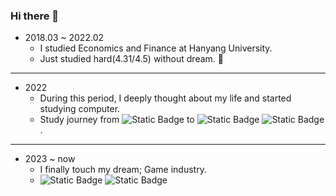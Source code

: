 ### Hi there 👋


+ 2018.03 ~ 2022.02
  + I studied Economics and Finance at Hanyang University.
  + Just studied hard(4.31/4.5) without dream. 🤣
---
+ 2022
  + During this period, I deeply thought about my life and started studying computer.
  + Study journey from ![Static Badge](https://img.shields.io/badge/Python-3776AB?logo=Python&labelColor=white&color=white)
 to ![Static Badge](https://img.shields.io/badge/Java-007396?logo=Java) ![Static Badge](https://img.shields.io/badge/JavaScript-F7DF1E?logo=JavaScript&logoColor=tomato)
.
---
+ 2023 ~ now
  + I finally touch my dream; Game industry.
  + ![Static Badge](https://img.shields.io/badge/C%2B%2B-00599C?logo=C%2B%2B) ![Static Badge](https://img.shields.io/badge/UnrealEngine-0E1128?logo=UnrealEngine)









